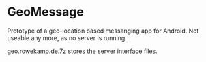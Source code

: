 # GeoMessage
Prototype of a geo-location based messanging app for Android.
Not useable any more, as no server is running.

geo.rowekamp.de.7z stores the server interface files.
